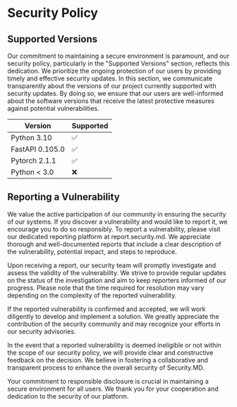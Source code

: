 # Security Policy

## Supported Versions

Our commitment to maintaining a secure environment is paramount, and our security policy, particularly in the "Supported Versions" section, reflects this dedication. We prioritize the ongoing protection of our users by providing timely and effective security updates. In this section, we communicate transparently about the versions of our project currently supported with security updates. By doing so, we ensure that our users are well-informed about the software versions that receive the latest protective measures against potential vulnerabilities.

| Version | Supported          |
| ------- | ------------------ |
| Python 3.10 | :white_check_mark: |
| FastAPI 0.105.0   | :white_check_mark: |
| Pytorch 2.1.1 | :white_check_mark: |
| Python < 3.0   | :x:                |

## Reporting a Vulnerability

We value the active participation of our community in ensuring the security of our systems. If you discover a vulnerability and would like to report it, we encourage you to do so responsibly. To report a vulnerability, please visit our dedicated reporting platform at report.security.md. We appreciate thorough and well-documented reports that include a clear description of the vulnerability, potential impact, and steps to reproduce.

Upon receiving a report, our security team will promptly investigate and assess the validity of the vulnerability. We strive to provide regular updates on the status of the investigation and aim to keep reporters informed of our progress. Please note that the time required for resolution may vary depending on the complexity of the reported vulnerability.

If the reported vulnerability is confirmed and accepted, we will work diligently to develop and implement a solution. We greatly appreciate the contribution of the security community and may recognize your efforts in our security advisories.

In the event that a reported vulnerability is deemed ineligible or not within the scope of our security policy, we will provide clear and constructive feedback on the decision. We believe in fostering a collaborative and transparent process to enhance the overall security of Security.MD.

Your commitment to responsible disclosure is crucial in maintaining a secure environment for all users. We thank you for your cooperation and dedication to the security of our platform.
